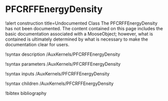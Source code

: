 <!-- MOOSE Documentation Stub: Remove this when content is added. -->

# PFCRFFEnergyDensity

!alert construction title=Undocumented Class
The PFCRFFEnergyDensity has not been documented. The content contained on this page
includes the basic documentation associated with a MooseObject; however, what is contained is
ultimately determined by what is necessary to make the documentation clear for users.

!syntax description /AuxKernels/PFCRFFEnergyDensity

!syntax parameters /AuxKernels/PFCRFFEnergyDensity

!syntax inputs /AuxKernels/PFCRFFEnergyDensity

!syntax children /AuxKernels/PFCRFFEnergyDensity

!bibtex bibliography
